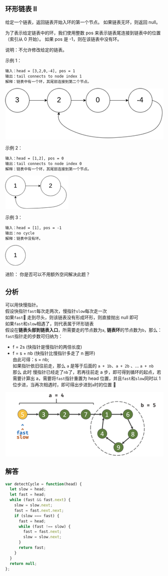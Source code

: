 ## 环形链表 II

给定一个链表，返回链表开始入环的第一个节点。 如果链表无环，则返回 null。

为了表示给定链表中的环，我们使用整数 pos 来表示链表尾连接到链表中的位置（索引从 0 开始）。 如果 pos 是 -1，则在该链表中没有环。

说明：不允许修改给定的链表。

示例 1：

```
输入：head = [3,2,0,-4], pos = 1
输出：tail connects to node index 1
解释：链表中有一个环，其尾部连接到第二个节点。
```

<img src="../../static/142-1.png"/>

示例 2：

```
输入：head = [1,2], pos = 0
输出：tail connects to node index 0
解释：链表中有一个环，其尾部连接到第一个节点。
```

<img src="../../static/142-2.png"/>

示例 3：

```
输入：head = [1], pos = -1
输出：no cycle
解释：链表中没有环。
```

<img src="../../static/142-3.png"/>

进阶：
你是否可以不用额外空间解决此题？

## 分析

可以用快慢指针。  
假设快指针`fast`每次走两次，慢指针`slow`每次走一次  
 如果`fast` 走到尽头，则该链表没有形成环形，则直接抛出 null 即可  
 如果`fast`和`slow`相遇了，则代表属于环形链表  
假设在<b>链表头部到链表入口</b>，所需要走的节点数为`a`, <b>链表环</b>的节点数为`b`，那么：  
`fast`指针走的步数可归纳为：

- f = 2s (快指针是慢指针的两倍长度)
- f = s + nb (快指针比慢指针多走了 n 圈环)  
  由此可得：s = nb;  
  如果指针依旧往前走，那么 `a` 是等于后面的 `a + 1b`、`a + 2b` 、... `a + nb`  
  那么 此时 慢指针已经走了`nb`了，若再往前走 a 步，即可得到循环的起点，若需要计算出 a，需要将`fast`指针重置为 head 位置，并且`fast`和`slow`同时以 1 位步进，当再次相遇时，即可得出步进到`a`时的位置
  

<img src="../../static/142-answer.png"/>

## 解答

```javascript
var detectCycle = function(head) {
  let slow = head;
  let fast = head;
  while (fast && fast.next) {
    slow = slow.next;
    fast = fast.next.next;
    if (slow === fast) {
      fast = head;
      while (fast !== slow) {
        fast = fast.next;
        slow = slow.next;
      }
      return fast;
    }
  }
  return null;
};
```
